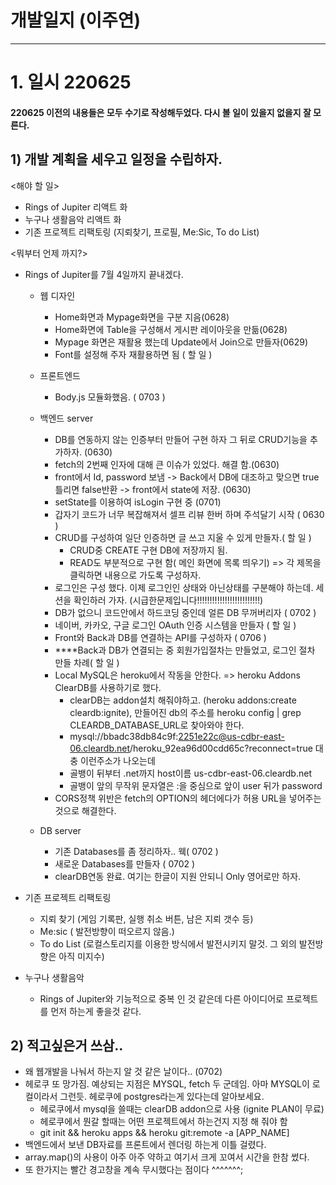 # 개발일지 (이주연)
***
# 1. 일시 220625 
#### 220625 이전의 내용들은 모두 수기로 작성해두었다. 다시 볼 일이 있을지 없을지 잘 모른다.

## 1) 개발 계획을 세우고 일정을 수립하자.

<해야 할 일>

- Rings of Jupiter 리액트 화
- 누구나 생활음악 리액트 화
- 기존 프로젝트 리팩토링 (지뢰찾기, 프로필, Me:Sic, To do List)

<뭐부터 언제 까지?>

- Rings of Jupiter를 7월 4일까지 끝내겠다.

  - 웹 디자인 
    - Home화면과 Mypage화면을 구분 지음(0628)
    - Home화면에 Table을 구성해서 게시판 레이아웃을 만듦(0628)
    - Mypage 화면은 재활용 했는데 Update에서 Join으로 만들자(0629) 
    - Font를 설정해 주자 재활용하면 됨 ( 할 일 )

  - 프론트엔드
    - Body.js 모듈화했음. ( 0703 )

  - 백엔드 server
    - DB를 연동하지 않는 인증부터 만들어 구현 하자 그 뒤로 CRUD기능을 추가하자. (0630)
    - fetch의 2번째 인자에 대해 큰 이슈가 있었다. 해결 함.(0630)
    - front에서 Id, password 보냄 -> Back에서 DB에 대조하고 맞으면 true 틀리면 false반환 -> front에서 state에 저장. (0630)
    - setState를 이용하여 isLogin 구현 중 (0701)
    - 갑자기 코드가 너무 복잡해져서 셀프 리뷰 한버 하며 주석달기 시작 ( 0630 )
    - CRUD를 구성하여 일단 인증하면 글 쓰고 지울 수 있게 만들자.( 할 일 )
      - CRUD중 CREATE 구현 DB에 저장까지 됨.
      - READ도 부분적으로 구현 함( 메인 화면에 목록 띄우기) => 각 제목을 클릭하면 내용으로 가도록 구성하자.    
    - 로그인은 구성 했다. 이제 로그인인 상태와 아닌상태를 구분해야 하는데. 세션을 확인하러 가자. (시급한문제입니다!!!!!!!!!!!!!!!!!!!!!!!!!)
    - DB가 없으니 코드안에서 하드코딩 중인데 얼른 DB 무꺼버리자 ( 0702 )
    - 네이버, 카카오, 구글 로그인 OAuth 인증 시스템을 만들자 ( 할 일 )
    - Front와 Back과 DB를 연결하는 API를 구성하자 ( 0706 )
    - ****Back과 DB가 연결되는 중 회원가입절차는 만들었고, 로그인 절차 만들 차례( 할 일 )
    - Local MySQL은 heroku에서 작동을 안한다. => heroku Addons ClearDB를 사용하기로 했다.
      - clearDB는 addon설치 해줘야하고. (heroku addons:create cleardb:ignite), 만들어진 db의 주소를 heroku config | grep CLEARDB_DATABASE_URL로 찾아와야 한다.
      - mysql://bbadc38db84c9f:2251e22c@us-cdbr-east-06.cleardb.net/heroku_92ea96d00cdd65c?reconnect=true 대충 이런주소가 나오는데
      - 골뱅이 뒤부터 .net까지 host이름 us-cdbr-east-06.cleardb.net
      - 골뱅이 앞의 무작위 문자열은 :을 중심으로 앞이 user 뒤가 password
    - CORS정책 위반은 fetch의 OPTION의 헤더에다가 허용 URL을 넣어주는것으로 해결한다.

  - DB server
    - 기존 Databases를 좀 정리하자.. 웩( 0702 )
    - 새로운 Databases를 만들자 ( 0702 )
    - clearDB연동 완료. 여기는 한글이 지원 안되니 Only 영어로만 하자.


    
- 기존 프로젝트 리팩토링
  - 지뢰 찾기 (게임 기록판, 실행 취소 버튼, 남은 지뢰 갯수 등)
  - Me:sic ( 발전방향이 떠오르지 않음.)
  - To do List (로컬스토리지를 이용한 방식에서 발전시키지 말것. 그 외의 발전방향은 아직 미지수)

- 누구나 생활음악
  - Rings of Jupiter와 기능적으로 중복 인 것 같은데 다른 아이디어로 프로젝트를 먼저 하는게 좋을것 같다.

## 2) 적고싶은거 쓰삼..  

- 왜 웹개발을 나눠서 하는지 알 것 같은 날이다.. (0702)
- 헤로쿠 또 망가짐. 예상되는 지점은 MYSQL, fetch 두 군데임. 아마 MYSQL이 로컬이라서 그런듯. 헤로쿠에 postgres라는게 있다는데 알아보세요.
  - 헤로쿠에서 mysql을 쓸때는 clearDB addon으로 사용 (ignite PLAN이 무료)
  - 헤로쿠에서 뭔갈 할때는 어떤 프로젝트에서 하는건지 지정 해 줘야 함
  - git init && heroku apps && heroku git:remote -a [APP_NAME]
- 백엔드에서 보낸 DB자료를 프론트에서 렌더링 하는게 이틀 걸렸다.
 - array.map()의 사용이 아주 아주 약하고 여기서 크게 꼬여서 시간을 한참 썼다.
 - 또 한가지는 빨간 경고창을 계속 무시했다는 점이다 ^^^^^^^;